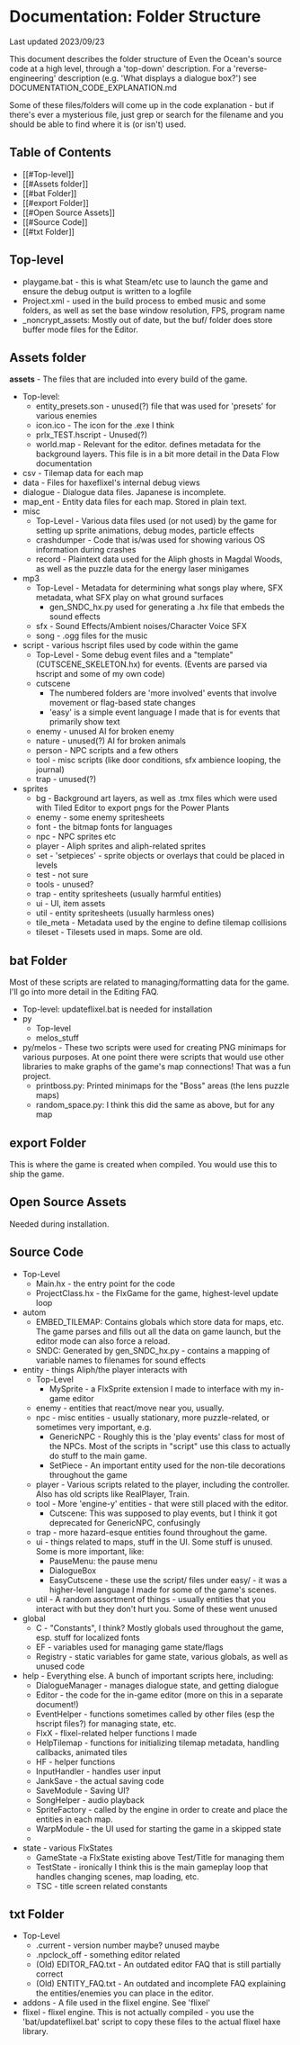 

# Documentation: Folder Structure

Last updated 2023/09/23

This document describes the folder structure of Even the Ocean's source code at a high level, through a 'top-down' description. For a 'reverse-engineering' description (e.g. 'What displays a dialogue box?') see DOCUMENTATION_CODE_EXPLANATION.md 

Some of these files/folders will come up in the code explanation - but if there's ever a mysterious file, just grep or search for the filename and you should be able to find where it is (or isn't) used.

## Table of Contents
* [[#Top-level]]
* [[#Assets folder]]
* [[#bat Folder]]
* [[#export Folder]]
* [[#Open Source Assets]]
* [[#Source Code]]
* [[#txt Folder]]

## Top-level
* playgame.bat - this is what Steam/etc use to launch the game and ensure the debug output is written to a logfile
* Project.xml - used in the build process to embed music and some folders, as well as set the base window resolution, FPS, program name
* \_noncrypt_assets: Mostly out of date, but the buf/ folder does store buffer mode files for the Editor. 
## Assets folder

**assets** - The files that are included into every build of the game.
* Top-level: 
	* entity_presets.son - unused(?) file that was used for 'presets' for various enemies
	* icon.ico - The icon for the .exe I think
	* prlx_TEST.hscript - Unused(?)
	* world.map - Relevant for the editor. defines metadata for the background layers. This file is in a bit more detail in the Data Flow documentation 
* csv - Tilemap data for each map
* data - Files for haxeflixel's internal debug views
* dialogue - Dialogue data files. Japanese is incomplete.
* map_ent - Entity data files for each map. Stored in plain text.
* misc
	* Top-Level - Various data files used (or not used) by the game for setting up sprite animations, debug modes, particle effects
	* crashdumper - Code that is/was used for showing various OS information during crashes
	* record - Plaintext data used for the Aliph ghosts in Magdal Woods, as well as the puzzle data for the energy laser minigames
* mp3
	* Top-Level - Metadata for determining what songs play where, SFX metadata, what SFX play on what ground surfaces
		* gen_SNDC_hx.py used for generating a .hx file that embeds the sound effects
	* sfx - Sound Effects/Ambient noises/Character Voice SFX
	* song - .ogg files for the music
* script - various hscript files used by code within the game
	* Top-Level - Some debug event files and a "template" (CUTSCENE_SKELETON.hx) for events. (Events are parsed via hscript and some of my own code)
	* cutscene
		* The numbered folders are 'more involved' events that involve movement or flag-based state changes
		* 'easy' is a simple event language I made that is for events that primarily show text
	* enemy - unused AI for broken enemy
	* nature - unused(?) AI for broken animals
	* person - NPC scripts and a few others
	* tool - misc scripts (like door conditions, sfx ambience looping, the journal)
	* trap - unused(?)
* sprites
	* bg - Background art layers, as well as .tmx files which were used with Tiled Editor to export pngs for the Power Plants
	* enemy - some enemy spritesheets
	* font - the bitmap fonts for languages
	* npc - NPC sprites etc
	* player - Aliph sprites and aliph-related sprites
	* set - 'setpieces' - sprite objects or overlays that could be placed in levels
	* test - not sure
	* tools - unused?
	* trap - entity spritesheets (usually harmful entities)
	* ui - UI, item assets
	* util - entity spritesheets (usually harmless ones)
	* tile_meta - Metadata used by the engine to define tilemap collisions
	* tileset - Tilesets used in maps. Some are old.


## bat Folder

Most of these scripts are related to managing/formatting data for the game. I'll go into more detail in the Editing FAQ.

* Top-level: updateflixel.bat is needed for installation
* py
	* Top-level
	* melos_stuff
* py/melos - These two scripts were used for creating PNG minimaps for various purposes. At one point there were scripts that would use other libraries to make graphs of the game's map connections! That was a fun project.
	* printboss.py: Printed minimaps for the "Boss" areas (the lens puzzle maps)
	* random_space.py: I think this did the same as above, but for any map

## export Folder

This is where the game is created when compiled. You would use this to ship the game.

## Open Source Assets

Needed during installation.
## Source Code



* Top-Level
	* Main.hx - the entry point for the code
	* ProjectClass.hx - the FlxGame for the game, highest-level update loop
* autom
	* EMBED_TILEMAP: Contains globals which store data for maps, etc. The game parses and fills out all the data on game launch, but the editor mode can also force a reload.
	* SNDC: Generated by gen_SNDC_hx.py - contains a mapping of variable names to filenames for sound effects
* entity - things Aliph/the player interacts with
	* Top-Level 
		* MySprite - a FlxSprite extension I made to interface with my in-game editor
	* enemy - entities that react/move near you, usually.
	* npc - misc entities - usually stationary, more puzzle-related, or sometimes very important, e.g.
		* GenericNPC - Roughly this is the 'play events' class for most of the NPCs. Most of the scripts in "script" use this class to actually do stuff to the main game.
		* SetPiece - An important entity used for the non-tile decorations throughout the game
	* player - Various scripts related to the player, including the controller. Also has old scripts like RealPlayer, Train.
	* tool - More 'engine-y' entities - that were still placed with the editor. 
		* Cutscene: This was supposed to play events, but I think it  got deprecated for GenericNPC, confusingly
	* trap - more hazard-esque entities found throughout the game.
	* ui - things related to maps, stuff in the UI. Some stuff is unused. Some is more important, like: 
		* PauseMenu: the pause menu
		* DialogueBox
		* EasyCutscene - these use the script/ files under easy/ - it was a higher-level language I made for some of the game's scenes.
	* util - A random assortment of things - usually entities that you interact with but they don't hurt you. Some of these went unused
* global
	* C - "Constants", I think? Mostly globals used throughout the game, esp. stuff for localized fonts
	* EF - variables used for managing game state/flags
	* Registry - static variables for game state, various globals, as well as unused code
* help - Everything else. A bunch of important scripts here, including:
	* DialogueManager - manages dialogue state, and getting dialogue
	* Editor - the code for the in-game editor (more on this in a separate document!)
	* EventHelper - functions sometimes called by other files (esp the hscript files?) for managing state, etc.
	* FlxX - flixel-related helper functions I made
	* HelpTilemap - functions for initializing tilemap metadata, handling callbacks, animated tiles
	* HF - helper functions
	* InputHandler - handles user input
	* JankSave - the actual saving code
	* SaveModule - Saving UI?
	* SongHelper - audio playback
	* SpriteFactory - called by the engine in order to create and place the entities in each map.
	* WarpModule - the UI used for starting the game in a skipped state
	* 
* state - various FlxStates
	* GameState -a FlxState existing above Test/Title for managing them
	* TestState - ironically I think this is the main gameplay loop that handles changing scenes, map loading, etc.
	* TSC - title screen related constants

## txt Folder

* Top-Level
	* .current - version number maybe? unused maybe
	* .npclock_off - something editor related
	* (Old) EDITOR_FAQ.txt - An outdated editor FAQ that is still partially correct
	* (Old) ENTITY_FAQ.txt - An outdated and incomplete FAQ explaining the entities/enemies you can place in the editor.
* addons - A file used in the flixel engine. See 'flixel'
* flixel - flixel engine. This is not actually compiled - you use the 'bat/updateflixel.bat' script to copy these files to the actual flixel haxe library.


